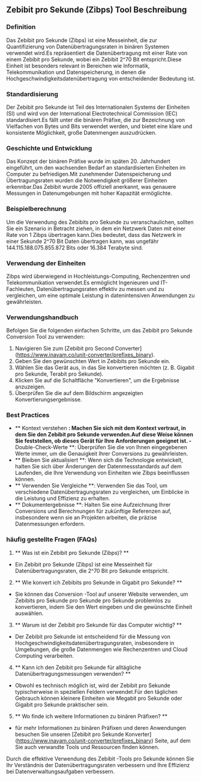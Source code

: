 ## Zebibit pro Sekunde (Zibps) Tool Beschreibung

### Definition
Das Zebibit pro Sekunde (Zibps) ist eine Messeinheit, die zur Quantifizierung von Datenübertragungsraten in binären Systemen verwendet wird.Es repräsentiert die Datenübertragung mit einer Rate von einem Zebibit pro Sekunde, wobei ein Zebibit 2^70 Bit entspricht.Diese Einheit ist besonders relevant in Bereichen wie Informatik, Telekommunikation und Datenspeicherung, in denen die Hochgeschwindigkeitsdatenübertragung von entscheidender Bedeutung ist.

### Standardisierung
Der Zebibit pro Sekunde ist Teil des Internationalen Systems der Einheiten (SI) und wird von der International Electrotechnical Commission (IEC) standardisiert.Es fällt unter die binären Präfixe, die zur Bezeichnung von Vielfachen von Bytes und Bits verwendet werden, und bietet eine klare und konsistente Möglichkeit, große Datenmengen auszudrücken.

### Geschichte und Entwicklung
Das Konzept der binären Präfixe wurde im späten 20. Jahrhundert eingeführt, um den wachsenden Bedarf an standardisierten Einheiten im Computer zu befriedigen.Mit zunehmender Datenspeicherung und Übertragungsraten wurden die Notwendigkeit größerer Einheiten erkennbar.Das Zebibit wurde 2005 offiziell anerkannt, was genauere Messungen in Datenumgebungen mit hoher Kapazität ermöglichte.

### Beispielberechnung
Um die Verwendung des Zebibits pro Sekunde zu veranschaulichen, sollten Sie ein Szenario in Betracht ziehen, in dem ein Netzwerk Daten mit einer Rate von 1 Zibps übertragen kann.Dies bedeutet, dass das Netzwerk in einer Sekunde 2^70 Bit Daten übertragen kann, was ungefähr 144.115.188.075.855.872 Bits oder 16.384 Terabyte sind.

### Verwendung der Einheiten
Zibps wird überwiegend in Hochleistungs-Computing, Rechenzentren und Telekommunikation verwendet.Es ermöglicht Ingenieuren und IT-Fachleuten, Datenübertragungsraten effektiv zu messen und zu vergleichen, um eine optimale Leistung in datenintensiven Anwendungen zu gewährleisten.

### Verwendungshandbuch
Befolgen Sie die folgenden einfachen Schritte, um das Zebibit pro Sekunde Conversion Tool zu verwenden:
1. Navigieren Sie zum [Zebibit pro Second Converter] (https://www.inayam.co/unit-converter/prefixes_binary).
2. Geben Sie den gewünschten Wert in Zebibits pro Sekunde ein.
3. Wählen Sie das Gerät aus, in das Sie konvertieren möchten (z. B. Gigabit pro Sekunde, Terabit pro Sekunde).
4. Klicken Sie auf die Schaltfläche "Konvertieren", um die Ergebnisse anzuzeigen.
5. Überprüfen Sie die auf dem Bildschirm angezeigten Konvertierungsergebnisse.

### Best Practices
- ** Kontext verstehen **: Machen Sie sich mit dem Kontext vertraut, in dem Sie den Zebibit pro Sekunde verwenden.Auf diese Weise können Sie feststellen, ob dieses Gerät für Ihre Anforderungen geeignet ist.
-** Double-Check-Werte **: Überprüfen Sie die von Ihnen eingegebenen Werte immer, um die Genauigkeit Ihrer Conversions zu gewährleisten.
- ** Bleiben Sie aktualisiert **: Wenn sich die Technologie entwickelt, halten Sie sich über Änderungen der Datenmessstandards auf dem Laufenden, die Ihre Verwendung von Einheiten wie Zibps beeinflussen können.
- ** Verwenden Sie Vergleiche **: Verwenden Sie das Tool, um verschiedene Datenübertragungsraten zu vergleichen, um Einblicke in die Leistung und Effizienz zu erhalten.
- ** Dokumentergebnisse **: Halten Sie eine Aufzeichnung Ihrer Conversions und Berechnungen für zukünftige Referenzen auf, insbesondere wenn sie an Projekten arbeiten, die präzise Datenmessungen erfordern.

### häufig gestellte Fragen (FAQs)

1. ** Was ist ein Zebibit pro Sekunde (Zibps)? **
- Ein Zebibit pro Sekunde (Zibps) ist eine Messeinheit für Datenübertragungsraten, die 2^70 Bit pro Sekunde entspricht.

2. ** Wie konvert ich Zebibits pro Sekunde in Gigabit pro Sekunde? **
- Sie können das Conversion -Tool auf unserer Website verwenden, um Zebibits pro Sekunde pro Sekunde pro Sekunde problemlos zu konvertieren, indem Sie den Wert eingeben und die gewünschte Einheit auswählen.

3. ** Warum ist der Zebibit pro Sekunde für das Computer wichtig? **
- Der Zebibit pro Sekunde ist entscheidend für die Messung von Hochgeschwindigkeitsdatenübertragungsraten, insbesondere in Umgebungen, die große Datenmengen wie Rechenzentren und Cloud Computing verarbeiten.

4. ** Kann ich den Zebibit pro Sekunde für alltägliche Datenübertragungsmessungen verwenden? **
- Obwohl es technisch möglich ist, wird der Zebibit pro Sekunde typischerweise in speziellen Feldern verwendet.Für den täglichen Gebrauch können kleinere Einheiten wie Megabit pro Sekunde oder Gigabit pro Sekunde praktischer sein.

5. ** Wo finde ich weitere Informationen zu binären Präfixen? **
- für mehr Informationen zu binären Präfixen und deren Anwendungen besuchen Sie unseren [Zebibit pro Sekunde Konverter] (https://www.inayam.co/unit-converter/prefixes_binary) Seite, auf dem Sie auch verwandte Tools und Ressourcen finden können.

Durch die effektive Verwendung des Zebibit -Tools pro Sekunde können Sie Ihr Verständnis der Datenübertragungsraten verbessern und Ihre Effizienz bei Datenverwaltungsaufgaben verbessern.